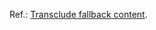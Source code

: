 Ref.: [Transclude fallback content](https://docs.angularjs.org/api/ng/directive/ngTransclude#transclude-fallback-content).